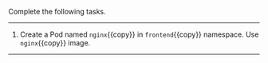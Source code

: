 Complete the following tasks.

---

1. Create a Pod named `nginx`{{copy}} in `frontend`{{copy}} namespace. Use `nginx`{{copy}} image.

---
<br/>
<br/>
